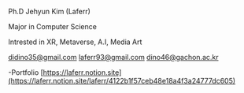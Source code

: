 
Ph.D Jehyun Kim (Laferr)


Major in Computer Science

Intrested in XR, Metaverse, A.I, Media Art


didino35@gmail.com
laferr93@gmail.com
dino46@gachon.ac.kr


-Portfolio
[https://laferr.notion.site](https://laferr.notion.site/laferr/4122b1f57ceb48e18a4f3a24777dc605)
